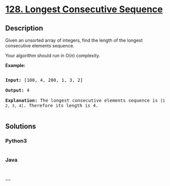 # [128. Longest Consecutive Sequence](https://leetcode.com/problems/longest-consecutive-sequence)

## Description
<p>Given an unsorted array of integers, find the length of the longest consecutive elements sequence.</p>



<p>Your algorithm should run in O(<em>n</em>) complexity.</p>



<p><strong>Example:</strong></p>



<pre>

<strong>Input:</strong>&nbsp;[100, 4, 200, 1, 3, 2]

<strong>Output:</strong> 4

<strong>Explanation:</strong> The longest consecutive elements sequence is <code>[1, 2, 3, 4]</code>. Therefore its length is 4.

</pre>




## Solutions


<!-- tabs:start -->

### **Python3**

```python

```

### **Java**

```java

```

### **...**
```

```

<!-- tabs:end -->